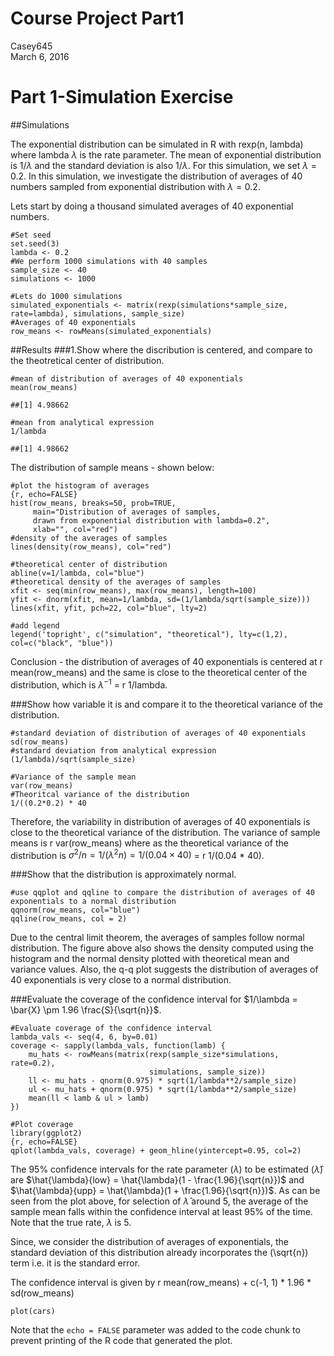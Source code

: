 # Course Project Part1
Casey645  
March 6, 2016  

Part 1-Simulation Exercise
=====================================================================================================

##Simulations 

The exponential distribution can be simulated in R with rexp(n, lambda) where lambda $\lambda$ is the rate parameter. The mean of exponential distribution is $1/\lambda$ and the standard deviation is also $1/\lambda$. For this simulation, we set $\lambda=0.2$. In this simulation, we investigate the distribution of averages of 40 numbers sampled from exponential distribution with $\lambda=0.2$.  

Lets start by doing a thousand simulated averages of 40 exponential numbers. 

```
#Set seed
set.seed(3)
lambda <- 0.2
#We perform 1000 simulations with 40 samples 
sample_size <- 40
simulations <- 1000

#Lets do 1000 simulations
simulated_exponentials <- matrix(rexp(simulations*sample_size, rate=lambda), simulations, sample_size)
#Averages of 40 exponentials
row_means <- rowMeans(simulated_exponentials)
```

##Results 
###1.Show where the discribution is centered, and compare to the theotretical center of distribution.

```
#mean of distribution of averages of 40 exponentials
mean(row_means)
```
```
##[1] 4.98662
```
```
#mean from analytical expression
1/lambda
```
```
##[1] 4.98662
```
The distribution of sample means - shown below:
```
#plot the histogram of averages
{r, echo=FALSE}
hist(row_means, breaks=50, prob=TRUE,
     main="Distribution of averages of samples,
     drawn from exponential distribution with lambda=0.2",
     xlab="", col="red")
#density of the averages of samples
lines(density(row_means), col="red")

#theoretical center of distribution
abline(v=1/lambda, col="blue")
#theoretical density of the averages of samples
xfit <- seq(min(row_means), max(row_means), length=100)
yfit <- dnorm(xfit, mean=1/lambda, sd=(1/lambda/sqrt(sample_size)))
lines(xfit, yfit, pch=22, col="blue", lty=2)

#add legend
legend('topright', c("simulation", "theoretical"), lty=c(1,2), col=c("black", "blue"))
```
Conclusion - the distribution of averages of 40 exponentials is centered at r mean(row_means) and the same is close to the theoretical center of the distribution, which is $\lambda^{-1}$ = r 1/lambda. 

###Show how variable it is and compare it to the theoretical variance of the distribution.

```
#standard deviation of distribution of averages of 40 exponentials
sd(row_means)
#standard deviation from analytical expression
(1/lambda)/sqrt(sample_size)

#Variance of the sample mean
var(row_means)
#Theoritcal variance of the distribution
1/((0.2*0.2) * 40
```
Therefore, the variability in distribution of averages of 40 exponentials is close to the theoretical variance of the distribution.
The variance of sample means is r var(row_means) where as the theoretical variance of the distribution is $\sigma^2 / n = 1/(\lambda^2 n) = 1/(0.04 \times 40)$ = r 1/(0.04 * 40).

###Show that the distribution is approximately normal.

```
#use qqplot and qqline to compare the distribution of averages of 40 exponentials to a normal distribution
qqnorm(row_means, col="blue")
qqline(row_means, col = 2)
```
Due to the central limit theorem, the averages of samples follow normal distribution. The figure above also shows the density computed using the histogram and the normal density plotted with theoretical mean and variance values. Also, the q-q plot suggests the distribution of averages of 40 exponentials is very close to a normal distribution. 

###Evaluate the coverage of the confidence interval for $1/\lambda = \bar{X} \pm 1.96 \frac{S}{\sqrt{n}}$.

```
#Evaluate coverage of the confidence interval
lambda_vals <- seq(4, 6, by=0.01)
coverage <- sapply(lambda_vals, function(lamb) {
    mu_hats <- rowMeans(matrix(rexp(sample_size*simulations, rate=0.2),
                               simulations, sample_size))
    ll <- mu_hats - qnorm(0.975) * sqrt(1/lambda**2/sample_size)
    ul <- mu_hats + qnorm(0.975) * sqrt(1/lambda**2/sample_size)
    mean(ll < lamb & ul > lamb)
})
```
```
#Plot coverage
library(ggplot2)
{r, echo=FALSE}
qplot(lambda_vals, coverage) + geom_hline(yintercept=0.95, col=2)
```
The 95% confidence intervals for the rate parameter ($\lambda$) to be estimated ($\hat{\lambda}$) are $\hat{\lambda}{low} = \hat{\lambda}(1 - \frac{1.96}{\sqrt{n}})$ and $\hat{\lambda}{upp} = \hat{\lambda}(1 + \frac{1.96}{\sqrt{n}})$. As can be seen from the plot above, for selection of $\hat{\lambda}$ around 5, the average of the sample mean falls within the confidence interval at least 95% of the time. Note that the true rate, $\lambda$ is 5.

Since, we consider the distribution of averages of exponentials, the standard deviation of this distribution already incorporates the (\sqrt{n}) term i.e. it is the standard error.

The confidence interval is given by r mean(row_means) + c(-1, 1) * 1.96 * sd(row_means) 

```
plot(cars)
```

Note that the `echo = FALSE` parameter was added to the code chunk to prevent printing of the R code that generated the plot.

